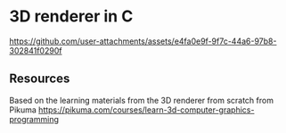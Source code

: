 # 3D renderer in C

https://github.com/user-attachments/assets/e4fa0e9f-9f7c-44a6-97b8-302841f0290f

## Resources

Based on the learning materials from the 3D renderer from scratch from Pikuma
https://pikuma.com/courses/learn-3d-computer-graphics-programming
